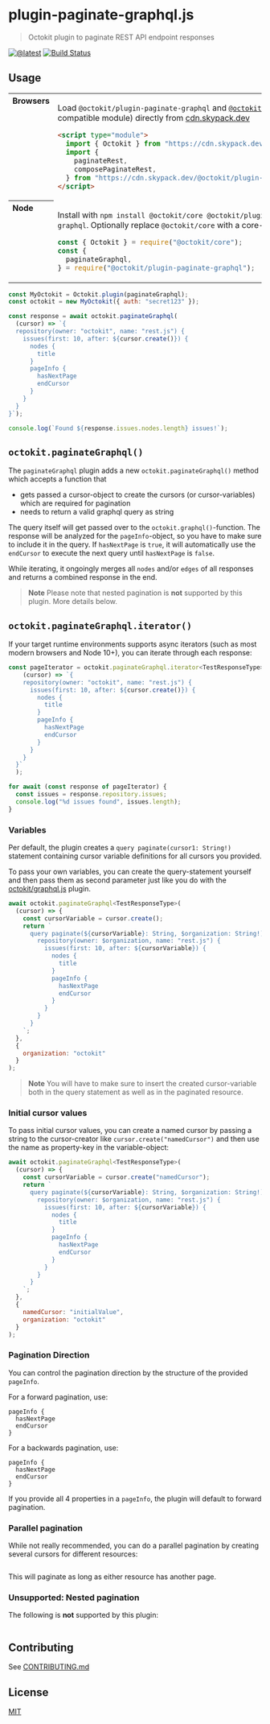 # plugin-paginate-graphql.js

> Octokit plugin to paginate REST API endpoint responses

[![@latest](https://img.shields.io/npm/v/@octokit/plugin-paginate-graphql.svg)](https://www.npmjs.com/package/@octokit/plugin-paginate-graphql)
[![Build Status](https://github.com/octokit/plugin-paginate-graphql.js/workflows/Test/badge.svg)](https://github.com/octokit/plugin-paginate-graphql.js/actions?workflow=Test)

## Usage

<table>
<tbody valign=top align=left>
<tr><th>
Browsers
</th><td width=100%>

Load `@octokit/plugin-paginate-graphql` and [`@octokit/core`](https://github.com/octokit/core.js) (or core-compatible module) directly from [cdn.skypack.dev](https://cdn.skypack.dev)

```html
<script type="module">
  import { Octokit } from "https://cdn.skypack.dev/@octokit/core";
  import {
    paginateRest,
    composePaginateRest,
  } from "https://cdn.skypack.dev/@octokit/plugin-paginate-graphql";
</script>
```

</td></tr>
<tr><th>
Node
</th><td>

Install with `npm install @octokit/core @octokit/plugin-paginate-graphql`. Optionally replace `@octokit/core` with a core-compatible module

```js
const { Octokit } = require("@octokit/core");
const {
  paginateGraphql,
} = require("@octokit/plugin-paginate-graphql");
```

</td></tr>
</tbody>
</table>

```js
const MyOctokit = Octokit.plugin(paginateGraphql);
const octokit = new MyOctokit({ auth: "secret123" });

const response = await octokit.paginateGraphql(
  (cursor) => `{
  repository(owner: "octokit", name: "rest.js") {
    issues(first: 10, after: ${cursor.create()}) {
      nodes {
        title
      }
      pageInfo {
        hasNextPage
        endCursor
      }
    }
  }
}`);

console.log(`Found ${response.issues.nodes.length} issues!`);
```

## `octokit.paginateGraphql()`

The `paginateGraphql` plugin adds a new `octokit.paginateGraphql()` method which accepts a function that
- gets passed a cursor-object to create the cursors (or cursor-variables) which are required for pagination
- needs to return a valid graphql query as string

The query itself will get passed over to the `octokit.graphql()`-function. The response will be analyzed for the `pageInfo`-object, so you have to make sure to include it in the query. If `hasNextPage` is `true`, it will automatically use the `endCursor` to execute the next query until `hasNextPage` is `false`.

While iterating, it ongoingly merges all `nodes` and/or `edges` of all responses and returns a combined response in the end.

> **Note**
> Please note that nested pagination is **not** supported by this plugin. More details below.

## `octokit.paginateGraphql.iterator()`

If your target runtime environments supports async iterators (such as most modern browsers and Node 10+), you can iterate through each response:

```js
const pageIterator = octokit.paginateGraphql.iterator<TestResponseType>(
    (cursor) => `{
    repository(owner: "octokit", name: "rest.js") {
      issues(first: 10, after: ${cursor.create()}) {
        nodes {
          title
        }
        pageInfo {
          hasNextPage
          endCursor
        }
      }
    }
  }`
  );

for await (const response of pageIterator) {
  const issues = response.repository.issues;
  console.log("%d issues found", issues.length);
}
```

### Variables

Per default, the plugin creates a `query paginate(cursor1: String!)` statement containing cursor variable definitions for all cursors you provided.

To pass your own variables, you can create the query-statement yourself and then pass them as second parameter just like you do with the [octokit/graphql.js](https://github.com/octokit/graphql.js/#variables) plugin.


```js
await octokit.paginateGraphql<TestResponseType>(
  (cursor) => {
    const cursorVariable = cursor.create();
    return `
      query paginate(${cursorVariable}: String, $organization: String!) {
        repository(owner: $organization, name: "rest.js") {
          issues(first: 10, after: ${cursorVariable}) {
            nodes {
              title
            }
            pageInfo {
              hasNextPage
              endCursor
            }
          }
        }
      }
    `;
  },
  { 
    organization: "octokit" 
  }
);
```

> **Note**
> You will have to make sure to insert the created cursor-variable both in the query statement as well as in the paginated resource.

### Initial cursor values

To pass initial cursor values, you can create a named cursor by passing a string to the cursor-creator like `cursor.create("namedCursor")` and then use the name as property-key in the variable-object:

```js
await octokit.paginateGraphql<TestResponseType>(
  (cursor) => {
    const cursorVariable = cursor.create("namedCursor");
    return `
      query paginate(${cursorVariable}: String, $organization: String!) {
        repository(owner: $organization, name: "rest.js") {
          issues(first: 10, after: ${cursorVariable}) {
            nodes {
              title
            }
            pageInfo {
              hasNextPage
              endCursor
            }
          }
        }
      }
    `;
  },
  { 
    namedCursor: "initialValue", 
    organization: "octokit" 
  }
);
```

### Pagination Direction

You can control the pagination direction by the structure of the provided `pageInfo`.

For a forward pagination, use:

```gql
pageInfo {
  hasNextPage
  endCursor
}
```

For a backwards pagination, use:

```gql
pageInfo {
  hasNextPage
  endCursor
}
```

If you provide all 4 properties in a `pageInfo`, the plugin will default to forward pagination.

### Parallel pagination

While not really recommended, you can do a parallel pagination by creating several cursors for different resources:

```js

```

This will paginate as long as either resource has another page.

### Unsupported: Nested pagination

The following is **not** supported by this plugin:

```js

```



## Contributing

See [CONTRIBUTING.md](CONTRIBUTING.md)

## License

[MIT](LICENSE)
